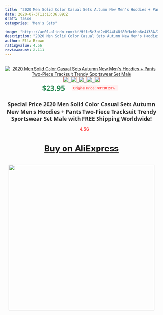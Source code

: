 ```yaml
---
title: "2020 Men Solid Color Casual Sets Autumn New Men's Hoodies + Pants Two-Piece Tracksuit Trendy Sportswear Set Male"
date: 2020-07-3T11:10:36.892Z
draft: false
categories: "Men's Sets"

image: "https://ae01.alicdn.com/kf/Hffe5c3bd2e8944f48f80fbcbbb6e4338A/2020-Men-Solid-Color-Casual-Sets-Autumn-New-Men-s-Hoodies-Pants-Two-Piece-Tracksuit-Trendy.png_220x220.png"
description: "2020 Men Solid Color Casual Sets Autumn New Men's Hoodies + Pants Two-Piece Tracksuit Trendy Sportswear Set Male"
author: Ella Brown
ratingvalue: 4.56
reviewcount: 2.111
---
```

<br>
<div style="text-align: center;">
<a href="https://s.click.aliexpress.com/e/_9xveIp" target="_blank" rel="nofollow noopener noreferrer"><img alt="2020 Men Solid Color Casual Sets Autumn New Men's Hoodies + Pants Two-Piece Tracksuit Trendy Sportswear Set Male" class="magnifier-image" src="https://ae01.alicdn.com/kf/Hffe5c3bd2e8944f48f80fbcbbb6e4338A/2020-Men-Solid-Color-Casual-Sets-Autumn-New-Men-s-Hoodies-Pants-Two-Piece-Tracksuit-Trendy.png_220x220.png_640x640.jpg">
<br>
<img style="border:1px solid salmon" src="https://ae01.alicdn.com/kf/Hffe5c3bd2e8944f48f80fbcbbb6e4338A/2020-Men-Solid-Color-Casual-Sets-Autumn-New-Men-s-Hoodies-Pants-Two-Piece-Tracksuit-Trendy.png_120x120.jpg">&nbsp;&nbsp;<img style="border:1px solid salmon" src="https://ae01.alicdn.com/kf/H06feeb2a278a4000b17368645114d4bf8/2020-Men-Solid-Color-Casual-Sets-Autumn-New-Men-s-Hoodies-Pants-Two-Piece-Tracksuit-Trendy.png_120x120.jpg">&nbsp;&nbsp;<img style="border:1px solid salmon" src="https://ae01.alicdn.com/kf/Hf99187a6db9b41d18ab4aaf99b9ddfc0z/2020-Men-Solid-Color-Casual-Sets-Autumn-New-Men-s-Hoodies-Pants-Two-Piece-Tracksuit-Trendy.png_120x120.jpg">&nbsp;&nbsp;<img style="border:1px solid salmon" src="https://ae01.alicdn.com/kf/H9d200d2e4ad84d0d97c35fee595d3522k/2020-Men-Solid-Color-Casual-Sets-Autumn-New-Men-s-Hoodies-Pants-Two-Piece-Tracksuit-Trendy.png_120x120.jpg">&nbsp;&nbsp;<img style="border:1px solid salmon" src="https://ae01.alicdn.com/kf/Hf7ff8608e2f245a59444727d2db6836aR/2020-Men-Solid-Color-Casual-Sets-Autumn-New-Men-s-Hoodies-Pants-Two-Piece-Tracksuit-Trendy.png_120x120.jpg"></a></div><br0>
<div style="text-align: center;"><span style="background-color: white; border: 0px; box-sizing: border-box; color: seagreen; display: inline-block; font-family: &quot;open sans&quot; , &quot;arial&quot; , &quot;helvetica&quot; , sans-serif , &quot;heiti&quot;; font-size: 24px; font-stretch: inherit; font-weight: 700; line-height: inherit; margin: 0px 10px 0px 0px; padding: 0px; vertical-align: middle;">$23.95 </span>
<span style="background: rgb(255 , 241 , 241); border-radius: 3px; border: 0px; box-sizing: border-box; color: #ff4747; display: inline-block; font-family: inherit; font-size: 12px; font-stretch: inherit; font-style: inherit; font-variant: inherit; font-weight: 600; line-height: inherit; margin: 0px; padding: 2px 5px; transform: scale(0.9); vertical-align: middle;">Original Price : <b style="text-decoration: line-through;">$31.10 </b> 23%&nbsp;&nbsp;</span></div>
<h1 style="color: #333333; display: inline-block; font-family: &quot;open sans&quot; , &quot;arial&quot; , &quot;helvetica&quot; , sans-serif , &quot;heiti&quot;; font-size: 18px; font-stretch: inherit; font-weight: 700; text-align: center;">Special Price 2020 Men Solid Color Casual Sets Autumn New Men's Hoodies + Pants Two-Piece Tracksuit Trendy Sportswear Set Male with FREE Shipping Worldwide!</h1>
<div style="color: #ff4747; text-align: center;">
<img src="https://4.bp.blogspot.com/-M0ZcTcb-5uY/XleCXlxnR4I/AAAAAAAAAEc/OrjgMkXV1oMQFaCRZj5HQwOCBcu3w1FegCPcBGAYYCw/s1600/star.png" style="height: 15px;">&nbsp;<b>4.56</b></div>
<div class="button_cont" align="center"><a class="buynow_a" href="https://s.click.aliexpress.com/e/_9xveIp" target="_blank" rel="nofollow noopener noreferrer"><H1>Buy on AliExpress</H1></a></div><br>
<div class="separator" style="clear: both; text-align: center;">
<img src="https://lh3.googleusercontent.com/-pTy5HemUv9M/XlePHvY0dAI/AAAAAAAAAE4/0nX5iRUoIWY8eMW9Dpxeirr157OZliDIgCLcBGAsYHQ/s1600/badge.gif" width="480">
</div>
